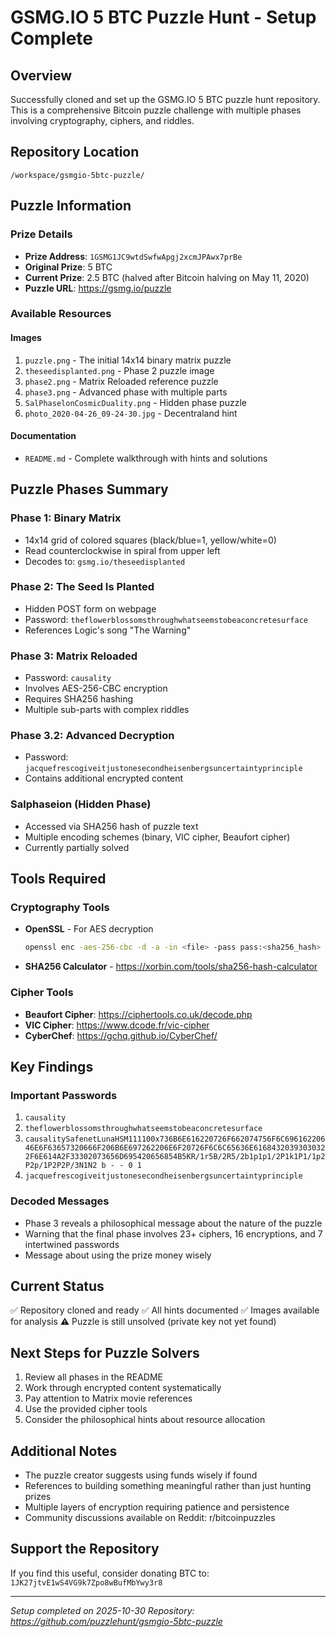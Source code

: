 # GSMG.IO 5 BTC Puzzle Hunt - Setup Complete

## Overview
Successfully cloned and set up the GSMG.IO 5 BTC puzzle hunt repository. This is a comprehensive Bitcoin puzzle challenge with multiple phases involving cryptography, ciphers, and riddles.

## Repository Location
`/workspace/gsmgio-5btc-puzzle/`

## Puzzle Information

### Prize Details
- **Prize Address**: `1GSMG1JC9wtdSwfwApgj2xcmJPAwx7prBe`
- **Original Prize**: 5 BTC
- **Current Prize**: 2.5 BTC (halved after Bitcoin halving on May 11, 2020)
- **Puzzle URL**: https://gsmg.io/puzzle

### Available Resources

#### Images
1. `puzzle.png` - The initial 14x14 binary matrix puzzle
2. `theseedisplanted.png` - Phase 2 puzzle image
3. `phase2.png` - Matrix Reloaded reference puzzle
4. `phase3.png` - Advanced phase with multiple parts
5. `SalPhaselonCosmicDuality.png` - Hidden phase puzzle
6. `photo_2020-04-26_09-24-30.jpg` - Decentraland hint

#### Documentation
- `README.md` - Complete walkthrough with hints and solutions

## Puzzle Phases Summary

### Phase 1: Binary Matrix
- 14x14 grid of colored squares (black/blue=1, yellow/white=0)
- Read counterclockwise in spiral from upper left
- Decodes to: `gsmg.io/theseedisplanted`

### Phase 2: The Seed Is Planted
- Hidden POST form on webpage
- Password: `theflowerblossomsthroughwhatseemstobeaconcretesurface`
- References Logic's song "The Warning"

### Phase 3: Matrix Reloaded
- Password: `causality`
- Involves AES-256-CBC encryption
- Requires SHA256 hashing
- Multiple sub-parts with complex riddles

### Phase 3.2: Advanced Decryption
- Password: `jacquefrescogiveitjustonesecondheisenbergsuncertaintyprinciple`
- Contains additional encrypted content

### Salphaseion (Hidden Phase)
- Accessed via SHA256 hash of puzzle text
- Multiple encoding schemes (binary, VIC cipher, Beaufort cipher)
- Currently partially solved

## Tools Required

### Cryptography Tools
- **OpenSSL** - For AES decryption
  ```bash
  openssl enc -aes-256-cbc -d -a -in <file> -pass pass:<sha256_hash>
  ```
- **SHA256 Calculator** - https://xorbin.com/tools/sha256-hash-calculator

### Cipher Tools
- **Beaufort Cipher**: https://ciphertools.co.uk/decode.php
- **VIC Cipher**: https://www.dcode.fr/vic-cipher
- **CyberChef**: https://gchq.github.io/CyberChef/

## Key Findings

### Important Passwords
1. `causality`
2. `theflowerblossomsthroughwhatseemstobeaconcretesurface`
3. `causalitySafenetLunaHSM111100x736B6E616220726F662074756F6C69616220646E6F63657320666F206B6E697262206E6F20726F6C6C65636E61684320393030322F6E614A2F33302073656D695420656854B5KR/1r5B/2R5/2b1p1p1/2P1k1P1/1p2P2p/1P2P2P/3N1N2 b - - 0 1`
4. `jacquefrescogiveitjustonesecondheisenbergsuncertaintyprinciple`

### Decoded Messages
- Phase 3 reveals a philosophical message about the nature of the puzzle
- Warning that the final phase involves 23+ ciphers, 16 encryptions, and 7 intertwined passwords
- Message about using the prize money wisely

## Current Status
✅ Repository cloned and ready
✅ All hints documented
✅ Images available for analysis
⚠️ Puzzle is still unsolved (private key not yet found)

## Next Steps for Puzzle Solvers
1. Review all phases in the README
2. Work through encrypted content systematically
3. Pay attention to Matrix movie references
4. Use the provided cipher tools
5. Consider the philosophical hints about resource allocation

## Additional Notes
- The puzzle creator suggests using funds wisely if found
- References to building something meaningful rather than just hunting prizes
- Multiple layers of encryption requiring patience and persistence
- Community discussions available on Reddit: r/bitcoinpuzzles

## Support the Repository
If you find this useful, consider donating BTC to: `1JK27jtvE1wS4VG9k7Zpo8wBufMbYwy3r8`

---
*Setup completed on 2025-10-30*
*Repository: https://github.com/puzzlehunt/gsmgio-5btc-puzzle*

